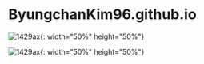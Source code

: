 # ByungchanKim96.github.io



![1429ax](https://user-images.githubusercontent.com/126762840/222387558-364bcc05-5329-4846-a288-a2e72474d72e.jpg){: width="50%" height="50%"}


![1429ax](https://user-images.githubusercontent.com/126762840/222387558-364bcc05-5329-4846-a288-a2e72474d72e.jpg){: width="50%" height="50%"}

